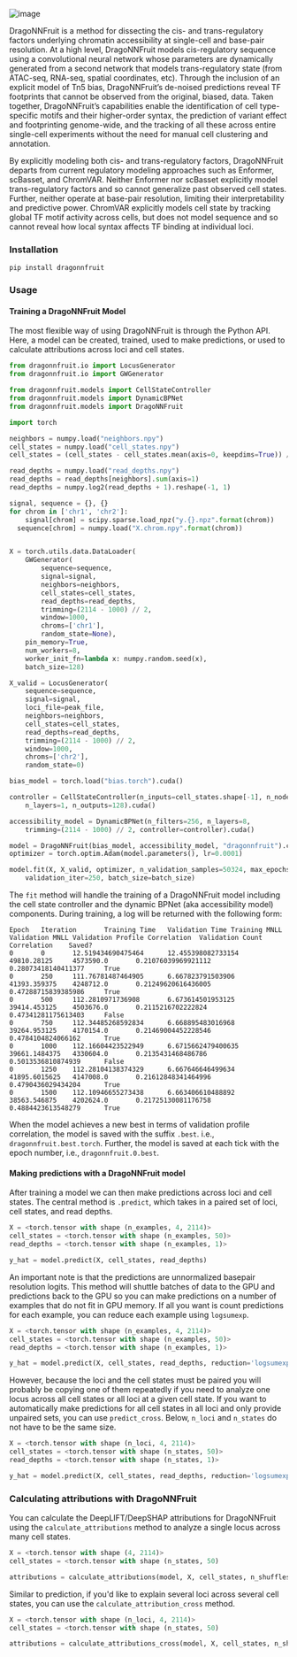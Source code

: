 ![image](https://github.com/jmschrei/dragonnfruit/assets/3916816/10f835ca-8feb-43fd-84d8-630d8018379c)

DragoNNFruit is a method for dissecting the cis- and trans-regulatory factors underlying chromatin accessibility at single-cell and base-pair resolution. At a high level, DragoNNFruit models cis-regulatory sequence using a convolutional neural network whose parameters are dynamically generated from a second network that models trans-regulatory state (from ATAC-seq, RNA-seq, spatial coordinates, etc). Through the inclusion of an explicit model of Tn5 bias, DragoNNFruit’s de-noised predictions reveal TF footprints that cannot be observed from the original, biased, data. Taken together, DragoNNFruit’s capabilities enable the identification of cell type-specific motifs and their higher-order syntax, the prediction of variant effect and footprinting genome-wide, and the tracking of all these across entire single-cell experiments without the need for manual cell clustering and annotation.

By explicitly modeling both cis- and trans-regulatory factors, DragoNNFruit departs from current regulatory modeling approaches such as Enformer, scBasset, and ChromVAR. Neither Enformer nor scBasset explicitly model trans-regulatory factors and so cannot generalize past observed cell states. Further, neither operate at base-pair resolution, limiting their interpretability and predictive power. ChromVAR explicitly models cell state by tracking global TF motif activity across cells, but does not model sequence and so cannot reveal how local syntax affects TF binding at individual loci.

### Installation

`pip install dragonnfruit`

### Usage

#### Training a DragoNNFruit Model

The most flexible way of using DragoNNFruit is through the Python API. Here, a model can be created, trained, used to make predictions, or used to calculate attributions across loci and cell states. 

```python
from dragonnfruit.io import LocusGenerator
from dragonnfruit.io import GWGenerator

from dragonnfruit.models import CellStateController
from dragonnfruit.models import DynamicBPNet
from dragonnfruit.models import DragoNNFruit

import torch

neighbors = numpy.load("neighbors.npy")
cell_states = numpy.load("cell_states.npy")
cell_states = (cell_states - cell_states.mean(axis=0, keepdims=True)) / cell_states.std(axis=0, keepdims=True)

read_depths = numpy.load("read_depths.npy")
read_depths = read_depths[neighbors].sum(axis=1)
read_depths = numpy.log2(read_depths + 1).reshape(-1, 1)

signal, sequence = {}, {}
for chrom in ['chr1', 'chr2']:
	signal[chrom] = scipy.sparse.load_npz("y.{}.npz".format(chrom))
  sequence[chrom] = numpy.load("X.chrom.npy".format(chrom))


X = torch.utils.data.DataLoader(
	GWGenerator(
		sequence=sequence,
		signal=signal,
		neighbors=neighbors,
		cell_states=cell_states,
		read_depths=read_depths,
		trimming=(2114 - 1000) // 2, 
		window=1000, 
		chroms=['chr1'],
		random_state=None),
	pin_memory=True, 
	num_workers=8,
	worker_init_fn=lambda x: numpy.random.seed(x),
	batch_size=128)

X_valid = LocusGenerator(
	sequence=sequence,
	signal=signal,
	loci_file=peak_file,
	neighbors=neighbors,
	cell_states=cell_states,
	read_depths=read_depths,
	trimming=(2114 - 1000) // 2, 
	window=1000,
	chroms=['chr2'],
	random_state=0)

bias_model = torch.load("bias.torch").cuda()

controller = CellStateController(n_inputs=cell_states.shape[-1], n_nodes=1024, 
	n_layers=1, n_outputs=128).cuda()

accessibility_model = DynamicBPNet(n_filters=256, n_layers=8,
	trimming=(2114 - 1000) // 2, controller=controller).cuda()

model = DragoNNFruit(bias_model, accessibility_model, "dragonnfruit").cuda()
optimizer = torch.optim.Adam(model.parameters(), lr=0.0001)

model.fit(X, X_valid, optimizer, n_validation_samples=50324, max_epochs=100, 
	validation_iter=250, batch_size=batch_size)
```

The `fit` method will handle the training of a DragoNNFruit model including the cell state controller and the dynamic BPNet (aka accessibility model) components. During training, a log will be returned with the following form: 

```
Epoch   Iteration       Training Time   Validation Time Training MNLL   Validation MNLL Validation Profile Correlation  Validation Count Correlation    Saved?
0       0       12.519434690475464      12.455398082733154      49810.28125     4573590.0       0.21076039969921112     0.28073418140411377     True
0       250     111.76781487464905      6.667823791503906       41393.359375    4248712.0       0.21249620616436005     0.47288715839385986     True
0       500     112.2810971736908       6.673614501953125       39414.453125    4503676.0       0.2115216702222824      0.47341281175613403     False
0       750     112.34485268592834      6.668895483016968       39264.953125    4170154.0       0.21469004452228546     0.4784104824066162      True
0       1000    112.16604423522949      6.6715662479400635      39661.1484375   4330604.0       0.2135431468486786      0.5013536810874939      False
0       1250    112.28104138374329      6.667646646499634       41895.6015625   4147008.0       0.21612848341464996     0.4790436029434204      True
0       1500    112.10946655273438      6.663406610488892       38563.546875    4202624.0       0.21725130081176758     0.4884423613548279      True
```

When the model achieves a new best in terms of validation profile correlation, the model is saved with the suffix `.best`. i.e., `dragonnfruit.best.torch`. Further, the model is saved at each tick with the epoch number, i.e., `dragonnfruit.0.best`. 

#### Making predictions with a DragoNNFruit model

After training a model we can then make predictions across loci and cell states. The central method is `.predict`, which takes in a paired set of loci, cell states, and read depths.

```python
X = <torch.tensor with shape (n_examples, 4, 2114)>
cell_states = <torch.tensor with shape (n_examples, 50)>
read_depths = <torch.tensor with shape (n_examples, 1)>

y_hat = model.predict(X, cell_states, read_depths)
```

An important note is that the predictions are unnormalized basepair resolution logits. This method will shuttle batches of data to the GPU and predictions back to the GPU so you can make predictions on a number of examples that do not fit in GPU memory. If all you want is count predictions for each example, you can reduce each example using `logsumexp`.

```python
X = <torch.tensor with shape (n_examples, 4, 2114)>
cell_states = <torch.tensor with shape (n_examples, 50)>
read_depths = <torch.tensor with shape (n_examples, 1)>

y_hat = model.predict(X, cell_states, read_depths, reduction='logsumexp')
```

However, because the loci and the cell states must be paired you will probably be copying one of them repeatedly if you need to analyze one locus across all cell states or all loci at a given cell state. If you want to automatically make predictions for all cell states in all loci and only provide unpaired sets, you can use `predict_cross`. Below, `n_loci` and `n_states` do not have to be the same size.

```python
X = <torch.tensor with shape (n_loci, 4, 2114)>
cell_states = <torch.tensor with shape (n_states, 50)>
read_depths = <torch.tensor with shape (n_states, 1)>

y_hat = model.predict(X, cell_states, read_depths, reduction='logsumexp')
```

### Calculating attributions with DragoNNFruit

You can calculate the DeepLIFT/DeepSHAP attributions for DragoNNFruit using the `calculate_attributions` method to analyze a single locus across many cell states.

```python
X = <torch.tensor with shape (4, 2114)>
cell_states = <torch.tensor with shape (n_states, 50)

attributions = calculate_attributions(model, X, cell_states, n_shuffles=10, batch_size=8)
```

Similar to prediction, if you'd like to explain several loci across several cell states, you can use the `calculate_attribution_cross` method.

```python
X = <torch.tensor with shape (n_loci, 4, 2114)>
cell_states = <torch.tensor with shape (n_states, 50)

attributions = calculate_attributions_cross(model, X, cell_states, n_shuffles=10, batch_size=8)
```
